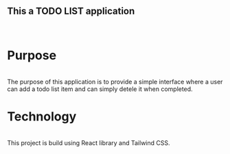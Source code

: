 ## This a TODO LIST application
<br>

# Purpose
<br>
The purpose of this application is to provide a simple interface where a user can add a todo list item and can simply detele it when completed.

# Technology
<br>
This project is build using React library and Tailwind CSS.
